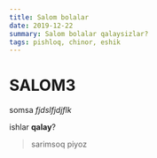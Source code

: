 ```yaml
---
title: Salom bolalar
date: 2019-12-22
summary: Salom bolalar qalaysizlar?
tags: pishloq, chinor, eshik
---
```



# SALOM3

somsa *fjdslfjdjflk*

ishlar **qalay**?

> sarimsoq piyoz